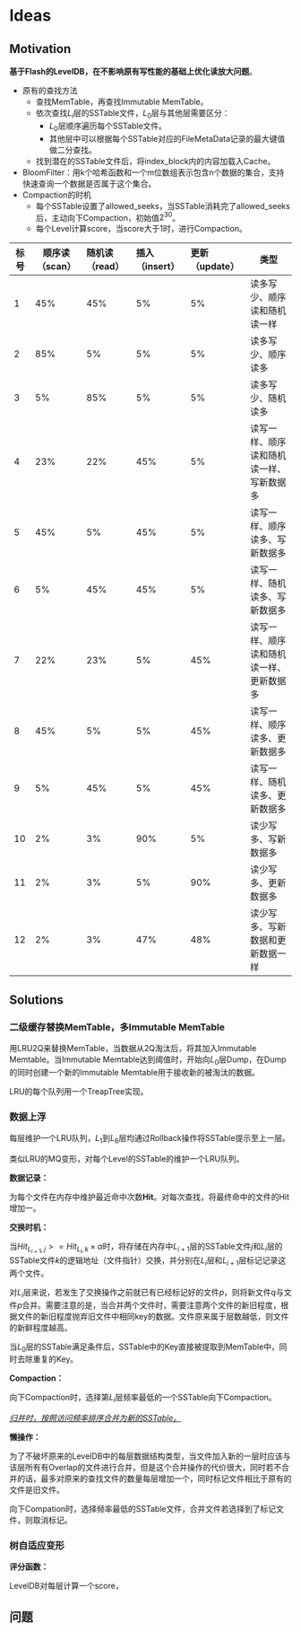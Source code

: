 # Ideas

## Motivation

**基于Flash的LevelDB，在不影响原有写性能的基础上优化读放大问题**。

* 原有的查找方法
  * 查找MemTable，再查找Immutable MemTable。
  * 依次查找$L_i$层的SSTable文件，$L_0$层与其他层需要区分：
    * $L_0$层顺序遍历每个SSTable文件。
    * 其他层中可以根据每个SSTable对应的FileMetaData记录的最大键值做二分查找。
  * 找到潜在的SSTable文件后，将index_block内的内容加载入Cache。
* BloomFilter：用k个哈希函数和一个m位数组表示包含n个数据的集合，支持快速查询一个数据是否属于这个集合。
* Compaction的时机
  * 每个SSTable设置了allowed_seeks，当SSTable消耗完了allowed_seeks后，主动向下Compaction，初始值$2^{30}$。
  * 每个Level计算score，当score大于1时，进行Compaction。

| 标号 | 顺序读（scan） | 随机读（read） | 插入（insert） | 更新（update） | 类型                                     |
| ---- | -------------- | :------------- | :------------- | :------------- | ---------------------------------------- |
| 1    | 45%            | 45%            | 5%             | 5%             | 读多写少、顺序读和随机读一样             |
| 2    | 85%            | 5%             | 5%             | 5%             | 读多写少、顺序读多                       |
| 3    | 5%             | 85%            | 5%             | 5%             | 读多写少、随机读多                       |
| 4    | 23%            | 22%            | 45%            | 5%             | 读写一样、顺序读和随机读一样、写新数据多 |
| 5    | 45%            | 5%             | 45%            | 5%             | 读写一样、顺序读多、写新数据多           |
| 6    | 5%             | 45%            | 45%            | 5%             | 读写一样、随机读多、写新数据多           |
| 7    | 22%            | 23%            | 5%             | 45%            | 读写一样、顺序读和随机读一样、更新数据多 |
| 8    | 45%            | 5%             | 5%             | 45%            | 读写一样、顺序读多、更新数据多           |
| 9    | 5%             | 45%            | 5%             | 45%            | 读写一样、随机读多、更新数据多           |
| 10   | 2%             | 3%             | 90%            | 5%             | 读少写多、写新数据多                     |
| 11   | 2%             | 3%             | 5%             | 90%            | 读少写多、更新数据多                     |
| 12   | 2%             | 3%             | 47%            | 48%            | 读少写多、写新数据和更新数据一样         |



## Solutions

### 二级缓存替换MemTable，多Immutable MemTable



用LRU2Q来替换MemTable，当数据从2Q淘汰后，将其加入Immutable Memtable。当Immutable Memtable达到阈值时，开始向$L_0$层Dump，在Dump的同时创建一个新的Immutable Memtable用于接收新的被淘汰的数据。

LRU的每个队列用一个TreapTree实现。



### 数据上浮

每层维护一个LRU队列，$L_1$到$L_6$层均通过Rollback操作将SSTable提示至上一层。

类似LRU的MQ变形，对每个Level的SSTable的维护一个LRU队列。

**数据记录：**

为每个文件在内存中维护最近命中次数**Hit**。对每次查找，将最终命中的文件的Hit增加一。

**交换时机：**

当$Hit_{L_{i+1}, j}>=Hit_{L_i,k} \times \alpha$时，将存储在内存中$L_{i+1}$层的SSTable文件$j$和$L_i$层的SSTable文件$k$的逻辑地址（文件指针）交换，并分别在$L_i$层和$L_{i+1}$层标记记录这两个文件。

对$L_i$层来说，若发生了交换操作之前就已有已经标记好的文件$p$，则将新文件$q$与文件$p$合并。需要注意的是，当合并两个文件时，需要注意两个文件的新旧程度，根据文件的新旧程度抛弃旧文件中相同key的数据。文件原来属于层数越低，则文件的新鲜程度越高。

当$L_0$层的SSTable满足条件后，SSTable中的Key直接被提取到MemTable中，同时去除重复的Key。

**Compaction：**

向下Compaction时，选择第$L_i$层频率最低的一个SSTable向下Compaction。

*<u>归并时，按照访问频率排序合并为新的SSTable。</u>*

**懒操作：**

为了不破坏原来的LevelDB中的每层数据结构类型，当文件加入新的一层时应该与该层所有有Overlap的文件进行合并，但是这个合并操作的代价很大，同时若不合并的话，最多对原来的查找文件的数量每层增加一个，同时标记文件相比于原有的文件是旧文件。

向下Compation时，选择频率最低的SSTable文件，合并文件若选择到了标记文件，则取消标记。

### 树自适应变形

**评分函数：**

LevelDB对每层计算一个score，

## 问题

